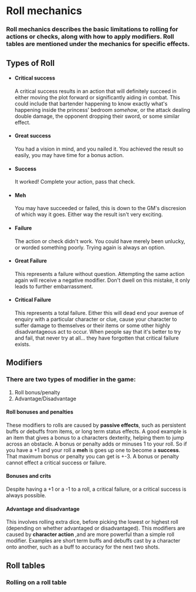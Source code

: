 # Roll mechanics
### Roll mechanics describes the basic limitations to rolling for actions or checks, along with how to apply modifiers. Roll tables are mentioned under the mechanics for specific effects.

## Types of Roll
- #### Critical success
	A critical success results in an action that will definitely succeed in either moving the plot forward or significantly aiding in combat. This could include that bartender happening to know exactly what's happening inside the princess' bedroom *somehow*, or the attack dealing double damage, the opponent dropping their sword, or some similar effect.
- #### Great success
	You had a vision in mind, and you nailed it. You achieved the result so easily, you may have time for a bonus action.
- #### Success
	It worked! Complete your action, pass that check.
- #### Meh
	You may have succeeded or failed, this is down to the GM's discresion of which way it goes. Either way the result isn't very exciting.
- #### Failure
	The action or check didn't work. You could have merely been unlucky, or worded something poorly. Trying again is always an option.
- #### Great Failure
	This represents a failure without question. Attempting the same action again will receive a negative modifier. Don't dwell on this mistake, it only leads to further embarrassment.
- #### Critical Failure
	This represents a total failure. Either this will dead end your avenue of enquiry with a particular character or clue, cause your character to suffer damage to themselves or their items or some other highly disadvantageous act to occur. When people say that it's better to try and fail, that never try at all... they have forgotten that critical failure exists.

## Modifiers
### There are two types of modifier in the game:
1. Roll bonus/penalty
2. Advantage/Disadvantage

#### Roll bonuses and penalties
These modifiers to rolls are caused by **passive effects**, such as persistent buffs or debuffs from items, or long term status effects. A good example is an item that gives a bonus to a characters dexterity, helping them to jump across an obstacle. A bonus or penalty adds or minuses 1 to your roll. So if you have a +1 and your roll a **meh** is goes up one to become a **success**. That maximum bonus or penalty you can get is +-3. A bonus or penalty cannot effect a critical success or failure.

#### Bonuses and crits
Despite having a +1 or a -1 to a roll, a critical failure, or a critical success is always possible.

#### Advantage and disadvantage
This involves rolling extra dice, before picking the lowest or highest roll (depending on whether advantaged or disadvantaged). This modifiers are caused by **character action** ,and are more powerful than a simple roll modifier. Examples are short term buffs and debuffs cast by a character onto another, such as a buff to accuracy for the next two shots.

## Roll tables
### Rolling on a roll table
